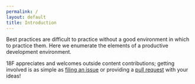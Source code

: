 ```yaml
---
permalink: /
layout: default
title: Introduction
---
```

Best practices are difficult to practice without a good environment in which to practice them. 
Here we enumerate the elements of a productive development environment.

18F appreciates and welcomes outside content contributions; getting involved is as simple as [filing an issue](https://github.com/18F/dev-environment/issues) or providing a [pull request](https://github.com/18F/dev-environment/pulls?q=is%3Apr+author%3Ajohnscancella+is%3Aclosed) with your ideas!
